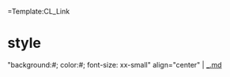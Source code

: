 =Template:CL\_Link

style
=====

"background:\#; color:\#; font-size: xx-small" align="center" | [\_.md]({{{1}}}#{{{2}}}_ "wikilink")

